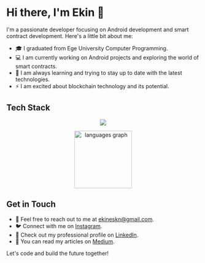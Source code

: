 # Hi there, I'm Ekin 👋

I'm a passionate developer focusing on Android development and smart contract development. 
Here's a little bit about me:

- 🎓 I graduated from Ege University Computer Programming.
- 💻 I am currently working on Android projects and exploring the world of smart contracts.
- 🚀 I am always learning and trying to stay up to date with the latest technologies.
- ⚡ I am excited about blockchain technology and its potential.

## Tech Stack
<p align="center">
  <a href="https://skillicons.dev">
    <img src="https://skillicons.dev/icons?i=java,kotlin,solidity,javascript,xd,git,postman" />
  </a>
</p>

<p align="center">
  <img src="https://github-readme-stats.vercel.app/api/top-langs?username=ekineskin&locale=en&hide_title=false&layout=compact&card_width=400&langs_count=5&theme=apprentice&hide_border=false&order=2" height="150" alt="languages graph"  />
</p>

## Get in Touch
- 📧 Feel free to reach out to me at [ekineskn@gmail.com](mailto:ekineskn@gmail.com).
- 🐦 Connect with me on [Instagram](https://instagram.com/ekineskn).
- 💼 Check out my professional profile on [LinkedIn](https://www.linkedin.com/in/ekin-eskin/).
- 📝 You can read my articles on [Medium](https://ekineskin.medium.com/).

Let's code and build the future together!
